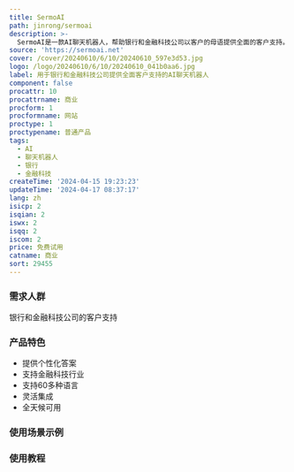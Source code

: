 ```yaml
---
title: SermoAI
path: jinrong/sermoai
description: >-
  SermoAI是一款AI聊天机器人，帮助银行和金融科技公司以客户的母语提供全面的客户支持。它能够处理不断增长的支持需求，消除语言障碍，提供个性化答案，快速解决问题，自动化客户沟通，并降低支持成本。该产品的定价信息请联系官方网站获取。
source: 'https://sermoai.net'
cover: /cover/20240610/6/10/20240610_597e3d53.jpg
logo: /logo/20240610/6/10/20240610_041b0aa6.jpg
label: 用于银行和金融科技公司提供全面客户支持的AI聊天机器人
component: false
procattr: 10
procattrname: 商业
procform: 1
procformname: 网站
proctype: 1
proctypename: 普通产品
tags:
  - AI
  - 聊天机器人
  - 银行
  - 金融科技
createTime: '2024-04-15 19:23:23'
updateTime: '2024-04-17 08:37:17'
lang: zh
isicp: 2
isqian: 2
iswx: 2
isqq: 2
iscom: 2
price: 免费试用
catname: 商业
sort: 29455
---
```




### 需求人群
银行和金融科技公司的客户支持

### 产品特色
* 提供个性化答案
* 支持金融科技行业
* 支持60多种语言
* 灵活集成
* 全天候可用

### 使用场景示例


### 使用教程


  
